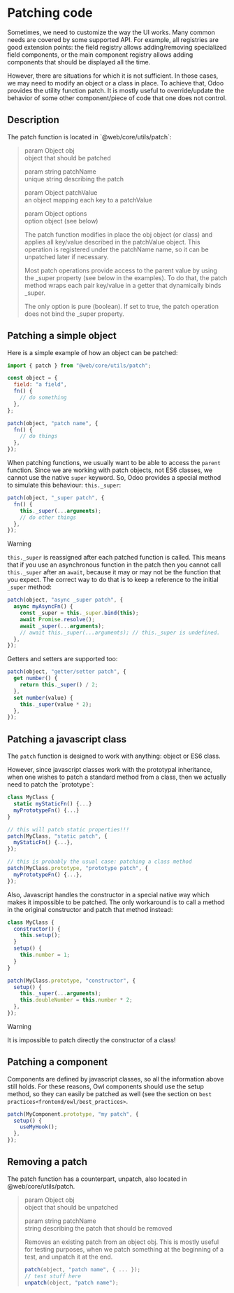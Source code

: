 # Patching code

Sometimes, we need to customize the way the UI works. Many common needs
are covered by some supported API. For example, all registries are good
extension points: the field registry allows adding/removing specialized
field components, or the main component registry allows adding
components that should be displayed all the time.

However, there are situations for which it is not sufficient. In those
cases, we may need to modify an object or a class in place. To achieve
that, Odoo provides the utility function
<span class="title-ref">patch</span>. It is mostly useful to
override/update the behavior of some other component/piece of code that
one does not control.

## Description

The patch function is located in \`@web/core/utils/patch\`:

> param Object obj  
> object that should be patched
>
> param string patchName  
> unique string describing the patch
>
> param Object patchValue  
> an object mapping each key to a patchValue
>
> param Object options  
> option object (see below)
>
> The <span class="title-ref">patch</span> function modifies in place
> the <span class="title-ref">obj</span> object (or class) and applies
> all key/value described in the
> <span class="title-ref">patchValue</span> object. This operation is
> registered under the <span class="title-ref">patchName</span> name, so
> it can be unpatched later if necessary.
>
> Most patch operations provide access to the parent value by using the
> <span class="title-ref">\_super</span> property (see below in the
> examples). To do that, the <span class="title-ref">patch</span> method
> wraps each pair key/value in a getter that dynamically binds
> <span class="title-ref">\_super</span>.
>
> The only option is <span class="title-ref">pure (boolean)</span>. If
> set to <span class="title-ref">true</span>, the patch operation does
> not bind the <span class="title-ref">\_super</span> property.

## Patching a simple object

Here is a simple example of how an object can be patched:

``` javascript
import { patch } from "@web/core/utils/patch";

const object = {
  field: "a field",
  fn() {
    // do something
  },
};

patch(object, "patch name", {
  fn() {
    // do things
  },
});
```

When patching functions, we usually want to be able to access the
`parent` function. Since we are working with patch objects, not ES6
classes, we cannot use the native `super` keyword. So, Odoo provides a
special method to simulate this behaviour: `this._super`:

``` javascript
patch(object, "_super patch", {
  fn() {
    this._super(...arguments);
    // do other things
  },
});
```

> [!WARNING]
> `this._super` is reassigned after each patched function is called.
> This means that if you use an asynchronous function in the patch then
> you cannot call `this._super` after an `await`, because it may or may
> not be the function that you expect. The correct way to do that is to
> keep a reference to the initial `_super` method:
>
> ``` javascript
> patch(object, "async _super patch", {
>   async myAsyncFn() {
>     const _super = this._super.bind(this);
>     await Promise.resolve();
>     await _super(...arguments);
>     // await this._super(...arguments); // this._super is undefined.
>   },
> });
> ```

Getters and setters are supported too:

``` javascript
patch(object, "getter/setter patch", {
  get number() {
    return this._super() / 2;
  },
  set number(value) {
    this._super(value * 2);
  },
});
```

## Patching a javascript class

The `patch` function is designed to work with anything: object or ES6
class.

However, since javascript classes work with the prototypal inheritance,
when one wishes to patch a standard method from a class, then we
actually need to patch the \`prototype\`:

``` javascript
class MyClass {
  static myStaticFn() {...}
  myPrototypeFn() {...}
}

// this will patch static properties!!!
patch(MyClass, "static patch", {
  myStaticFn() {...},
});

// this is probably the usual case: patching a class method
patch(MyClass.prototype, "prototype patch", {
  myPrototypeFn() {...},
});
```

Also, Javascript handles the constructor in a special native way which
makes it impossible to be patched. The only workaround is to call a
method in the original constructor and patch that method instead:

``` javascript
class MyClass {
  constructor() {
    this.setup();
  }
  setup() {
    this.number = 1;
  }
}

patch(MyClass.prototype, "constructor", {
  setup() {
    this._super(...arguments);
    this.doubleNumber = this.number * 2;
  },
});
```

> [!WARNING]
> It is impossible to patch directly the
> <span class="title-ref">constructor</span> of a class!

## Patching a component

Components are defined by javascript classes, so all the information
above still holds. For these reasons, Owl components should use the
<span class="title-ref">setup</span> method, so they can easily be
patched as well (see the section on
`best practices<frontend/owl/best_practices>`.

``` javascript
patch(MyComponent.prototype, "my patch", {
  setup() {
    useMyHook();
  },
});
```

## Removing a patch

The <span class="title-ref">patch</span> function has a counterpart,
<span class="title-ref">unpatch</span>, also located in
<span class="title-ref">@web/core/utils/patch</span>.

> param Object obj  
> object that should be unpatched
>
> param string patchName  
> string describing the patch that should be removed
>
> Removes an existing patch from an object
> <span class="title-ref">obj</span>. This is mostly useful for testing
> purposes, when we patch something at the beginning of a test, and
> unpatch it at the end.
>
> ``` javascript
> patch(object, "patch name", { ... });
> // test stuff here
> unpatch(object, "patch name");
> ```

